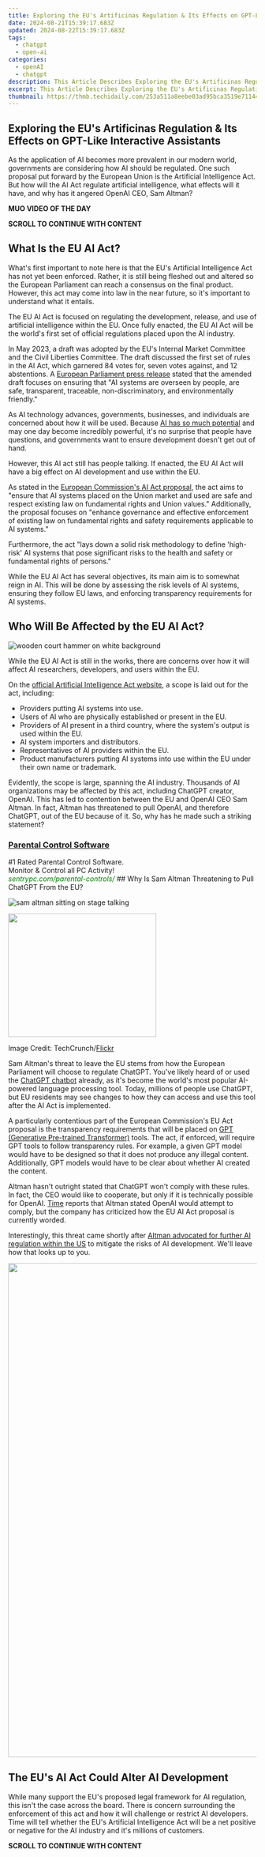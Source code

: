 ```yaml
---
title: Exploring the EU's Artificinas Regulation & Its Effects on GPT-Like Interactive Assistants
date: 2024-08-21T15:39:17.683Z
updated: 2024-08-22T15:39:17.683Z
tags:
  - chatgpt
  - open-ai
categories:
  - openAI
  - chatgpt
description: This Article Describes Exploring the EU's Artificinas Regulation & Its Effects on GPT-Like Interactive Assistants
excerpt: This Article Describes Exploring the EU's Artificinas Regulation & Its Effects on GPT-Like Interactive Assistants
thumbnail: https://thmb.techidaily.com/253a511a8eebe03ad95bca3519e71144f55137cbd051ad18a83009076fc1de06.jpg
---
```


## Exploring the EU's Artificinas Regulation & Its Effects on GPT-Like Interactive Assistants

 As the application of AI becomes more prevalent in our modern world, governments are considering how AI should be regulated. One such proposal put forward by the European Union is the Artificial Intelligence Act. But how will the AI Act regulate artificial intelligence, what effects will it have, and why has it angered OpenAI CEO, Sam Altman?

**MUO VIDEO OF THE DAY**

**SCROLL TO CONTINUE WITH CONTENT**

## What Is the EU AI Act?

 What's first important to note here is that the EU's Artificial Intelligence Act has not yet been enforced. Rather, it is still being fleshed out and altered so the European Parliament can reach a consensus on the final product. However, this act may come into law in the near future, so it's important to understand what it entails.

 The EU AI Act is focused on regulating the development, release, and use of artificial intelligence within the EU. Once fully enacted, the EU AI Act will be the world's first set of official regulations placed upon the AI industry.

 In May 2023, a draft was adopted by the EU's Internal Market Committee and the Civil Liberties Committee. The draft discussed the first set of rules in the AI Act, which garnered 84 votes for, seven votes against, and 12 abstentions. A [European Parliament press release](https://www.europarl.europa.eu/news/en/press-room/20230505IPR84904/ai-act-a-step-closer-to-the-first-rules-on-artificial-intelligence) stated that the amended draft focuses on ensuring that "AI systems are overseen by people, are safe, transparent, traceable, non-discriminatory, and environmentally friendly."

 As AI technology advances, governments, businesses, and individuals are concerned about how it will be used. Because [AI has so much potential](https://www.makeuseof.com/predictions-generative-ai-change-lives/) and may one day become incredibly powerful, it's no surprise that people have questions, and governments want to ensure development doesn't get out of hand.

 However, this AI act still has people talking. If enacted, the EU AI Act will have a big effect on AI development and use within the EU.

 As stated in the [European Commission's AI Act proposal](https://eur-lex.europa.eu/resource.html?uri=cellar:e0649735-a372-11eb-9585-01aa75ed71a1.0001.02/DOC%5F1&format=PDF), the act aims to "ensure that AI systems placed on the Union market and used are safe and respect existing law on fundamental rights and Union values." Additionally, the proposal focuses on "enhance governance and effective enforcement of existing law on fundamental rights and safety requirements applicable to AI systems."

 Furthermore, the act "lays down a solid risk methodology to define 'high-risk' AI systems that pose significant risks to the health and safety or fundamental rights of persons."

 While the EU AI Act has several objectives, its main aim is to somewhat reign in AI. This will be done by assessing the risk levels of AI systems, ensuring they follow EU laws, and enforcing transparency requirements for AI systems.

## Who Will Be Affected by the EU AI Act?

![wooden court hammer on white background](https://static1.makeuseofimages.com/wordpress/wp-content/uploads/2023/05/court-hammer-1.jpg)

 While the EU AI Act is still in the works, there are concerns over how it will affect AI researchers, developers, and users within the EU.

 On the [official Artificial Intelligence Act website](https://www.artificial-intelligence-act.com/), a scope is laid out for the act, including:

* Providers putting AI systems into use.
* Users of AI who are physically established or present in the EU.
* Providers of AI present in a third country, where the system's output is used within the EU.
* AI system importers and distributors.
* Representatives of AI providers within the EU.
* Product manufacturers putting AI systems into use within the EU under their own name or trademark.

 Evidently, the scope is large, spanning the AI industry. Thousands of AI organizations may be affected by this act, including ChatGPT creator, OpenAI. This has led to contention between the EU and OpenAI CEO Sam Altman. In fact, Altman has threatened to pull OpenAI, and therefore ChatGPT, out of the EU because of it. So, why has he made such a striking statement?

<!-- affiliate ads begin -->
<h3 id="200610"><a href="https://sentrypc.7eer.net/c/5597632/200610/3022">Parental Control Software</a></h3>
<span class="text-ad-content">
	#1 Rated Parental Control Software.<br/>
	Monitor & Control all PC Activity!<br/>
		<cite style="color:green">sentrypc.com/parental-controls/</cite>
	</span><img height="0" width="0" src="https://sentrypc.7eer.net/i/5597632/200610/3022" style="position:absolute;visibility:hidden;" border="0" />
<!-- affiliate ads end -->
## Why Is Sam Altman Threatening to Pull ChatGPT From the EU?

![sam altman sitting on stage talking](https://static1.makeuseofimages.com/wordpress/wp-content/uploads/2023/05/sam-altman-1.jpg)

<!-- affiliate ads begin -->
<a href="https://caperobbin.sjv.io/c/5597632/2006118/18460" target="_top" id="2006118"><img src="//a.impactradius-go.com/display-ad/18460-2006118" border="0" alt="" width="300" height="250"/></a><img height="0" width="0" src="https://imp.pxf.io/i/5597632/2006118/18460" style="position:absolute;visibility:hidden;" border="0" />
<!-- affiliate ads end -->
Image Credit: TechCrunch/[Flickr](https://www.flickr.com/photos/techcrunch/48838377432/in/)

 Sam Altman's threat to leave the EU stems from how the European Parliament will choose to regulate ChatGPT. You've likely heard of or used the [ChatGPT chatbot](https://www.makeuseof.com/what-is-chat-gpt-generative-ai-explained/) already, as it's become the world's most popular AI-powered language processing tool. Today, millions of people use ChatGPT, but EU residents may see changes to how they can access and use this tool after the AI Act is implemented.

 A particularly contentious part of the European Commission's EU Act proposal is the transparency requirements that will be placed on [GPT (Generative Pre-trained Transformer)](https://www.makeuseof.com/gpt-vs-bert/) tools. The act, if enforced, will require GPT tools to follow transparency rules. For example, a given GPT model would have to be designed so that it does not produce any illegal content. Additionally, GPT models would have to be clear about whether AI created the content.

 Altman hasn't outright stated that ChatGPT won't comply with these rules. In fact, the CEO would like to cooperate, but only if it is technically possible for OpenAI. [Time](https://time.com/6282325/sam-altman-openai-eu/) reports that Altman stated OpenAI would attempt to comply, but the company has criticized how the EU AI Act proposal is currently worded.

 Interestingly, this threat came shortly after [Altman advocated for further AI regulation within the US](https://www.makeuseof.com/why-openai-ceo-calling-for-more-ai-regulation/) to mitigate the risks of AI development. We'll leave how that looks up to you.

<!-- affiliate ads begin -->
<a href="https://lightailing.sjv.io/c/5597632/1725213/17190" target="_top" id="1725213"><img src="//a.impactradius-go.com/display-ad/17190-1725213" border="0" alt="" width="1000" height="1000"/></a><img height="0" width="0" src="https://imp.pxf.io/i/5597632/1725213/17190" style="position:absolute;visibility:hidden;" border="0" />
<!-- affiliate ads end -->
## The EU's AI Act Could Alter AI Development

 While many support the EU's proposed legal framework for AI regulation, this isn't the case across the board. There is concern surrounding the enforcement of this act and how it will challenge or restrict AI developers. Time will tell whether the EU's Artificial Intelligence Act will be a net positive or negative for the AI industry and it's millions of customers.

**SCROLL TO CONTINUE WITH CONTENT**


<ins class="adsbygoogle"
     style="display:block"
     data-ad-format="autorelaxed"
     data-ad-client="ca-pub-7571918770474297"
     data-ad-slot="1223367746"></ins>



<ins class="adsbygoogle"
     style="display:block"
     data-ad-client="ca-pub-7571918770474297"
     data-ad-slot="8358498916"
     data-ad-format="auto"
     data-full-width-responsive="true"></ins>



